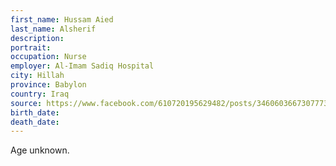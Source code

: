 ```yaml
---
first_name: Hussam Aied
last_name: Alsherif
description: 
portrait: 
occupation: Nurse
employer: Al-Imam Sadiq Hospital
city: Hillah
province: Babylon
country: Iraq
source: https://www.facebook.com/610720195629482/posts/3460603667307773/
birth_date: 
death_date: 
---
```


Age unknown.